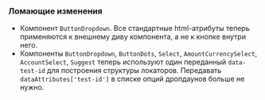 ### Ломающие изменения

 - Компонент `ButtonDropdown`. Все стандартные html-атрибуты теперь применяются к внешнему диву компонента, а не к кнопке внутри него.
 - Компоненты `ButtonDropdown`, `ButtonDots`, `Select`, `AmountCurrencySelect`, `AccountSelect`, `Suggest` теперь используют один переданный `data-test-id` для построения структуры локаторов. Передавать `dataAttributes['test-id']` в списке опций дропдаунов больше не нужно.